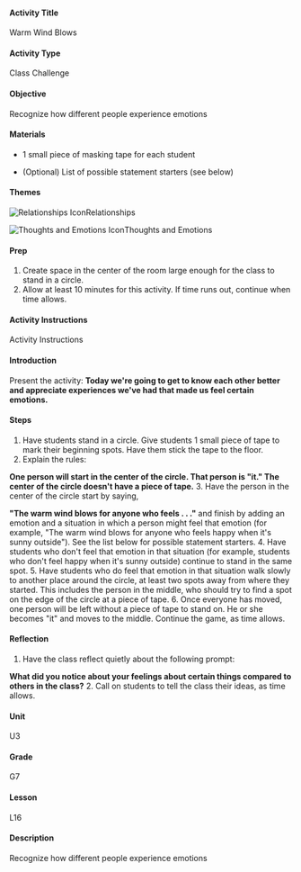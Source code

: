 #### Activity Title
Warm Wind Blows
#### Activity Type
Class Challenge
#### Objective
Recognize how different people experience emotions
#### Materials
-  1 small piece of masking tape for each student

-  (Optional) List of possible statement starters (see below)
#### Themes
![Relationships Icon](http://v5cmservice.secondstep.org/MS3TP_IMAGES/SKILLS/SKILLS_SMALL_IMAGES/relationships-sm.png)Relationships
 
![Thoughts and Emotions Icon](http://v5cmservice.secondstep.org/MS3TP_IMAGES/SKILLS/SKILLS_SMALL_IMAGES/thoughts-and-emotions-sm.png)Thoughts and Emotions
 

#### Prep
1. Create space in the center of the room large enough for the class to stand in a circle.
2. Allow at least 10 minutes for this activity. If time runs out, continue when time allows.

#### Activity Instructions
Activity Instructions
#### Introduction
Present the activity: **Today we're going to get to know each other better and appreciate experiences we've had that made us feel certain emotions.**
#### Steps
1. Have students stand in a circle. Give students 1 small piece of tape to mark their beginning spots. Have them stick the tape to the floor.
2. Explain the rules:

**One person will start in the center of the circle. That person is "it." The center of the circle doesn't have a piece of tape.**
3. Have the person in the center of the circle start by saying,

**"The warm wind blows for anyone who feels . . ."** and finish by adding an emotion and a situation in which a person might feel that emotion (for example, "The warm wind blows for anyone who feels happy when it's sunny outside"). See the list below for possible statement starters.
4. Have students who don't feel that emotion in that situation (for example, students who don't feel happy when it's sunny outside) continue to stand in the same spot.
5. Have students who do feel that emotion in that situation walk slowly to another place around the circle, at least two spots away from where they started. This includes the person in the middle, who should try to find a spot on the edge of the circle at a piece of tape.
6. Once everyone has moved, one person will be left without a piece of tape to stand on. He or she becomes "it" and moves to the middle. Continue the game, as time allows.

#### Reflection
1. Have the class reflect quietly about the following prompt:

**What did you notice about your feelings about certain things compared to others in the class?**
2. Call on students to tell the class their ideas, as time allows.

#### Unit
U3
#### Grade
G7
#### Lesson
L16
#### Description
Recognize how different people experience emotions

